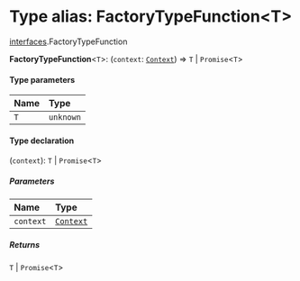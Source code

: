 # Type alias: FactoryTypeFunction\<T>

[interfaces](/en/auto-docs/fixed-layout-editor/modules/interfaces.md).FactoryTypeFunction

**FactoryTypeFunction**<`T`>: (`context`: [`Context`](/en/auto-docs/fixed-layout-editor/interfaces/interfaces.Context.md)) => `T` | `Promise`<`T`>

#### Type parameters

| Name | Type |
| :------ | :------ |
| `T` | `unknown` |

#### Type declaration

(`context`): `T` | `Promise`<`T`>

##### Parameters

| Name | Type |
| :------ | :------ |
| `context` | [`Context`](/en/auto-docs/fixed-layout-editor/interfaces/interfaces.Context.md) |

##### Returns

`T` | `Promise`<`T`>
